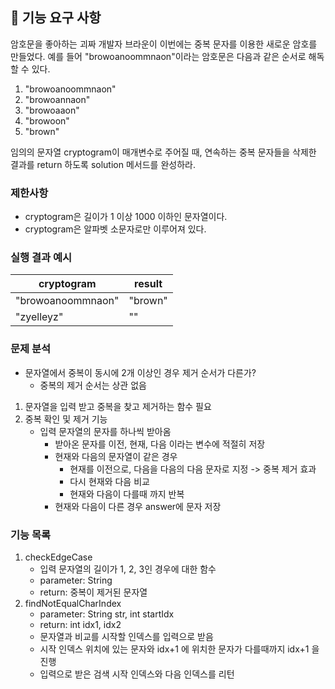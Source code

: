 ## 🚀 기능 요구 사항

암호문을 좋아하는 괴짜 개발자 브라운이 이번에는 중복 문자를 이용한 새로운 암호를 만들었다. 예를 들어 "browoanoommnaon"이라는 암호문은 다음과 같은 순서로 해독할 수 있다.

1. "browoanoommnaon"
2. "browoannaon"
3. "browoaaon"
4. "browoon"
5. "brown"

임의의 문자열 cryptogram이 매개변수로 주어질 때, 연속하는 중복 문자들을 삭제한 결과를 return 하도록 solution 메서드를 완성하라.

### 제한사항

- cryptogram은 길이가 1 이상 1000 이하인 문자열이다.
- cryptogram은 알파벳 소문자로만 이루어져 있다.

### 실행 결과 예시

| cryptogram | result |
| --- | --- |
| "browoanoommnaon" | "brown" |
| "zyelleyz" | "" |

### 문제 분석
- 문자열에서 중복이 동시에 2개 이상인 경우 제거 순서가 다른가?
  - 중복의 제거 순서는 상관 없음
1. 문자열을 입력 받고 중복을 찾고 제거하는 함수 필요
2. 중복 확인 및 제거 기능
   - 입력 문자열의 문자를 하나씩 받아옴
     - 받아온 문자를 이전, 현재, 다음 이라는 변수에 적절히 저장
     - 현재와 다음의 문자열이 같은 경우 
       - 현재를 이전으로, 다음을 다음의 다음 문자로 지정 -> 중복 제거 효과
       - 다시 현재와 다음 비교
       - 현재와 다음이 다를때 까지 반복
     - 현재와 다음이 다른 경우 answer에 문자 저장

### 기능 목록
1. checkEdgeCase 
   - 입력 문자열의 길이가 1, 2, 3인 경우에 대한 함수
   - parameter: String
   - return: 중복이 제거된 문자열
2. findNotEqualCharIndex
   - parameter: String str, int startIdx
   - return: int idx1, idx2
   - 문자열과 비교를 시작할 인덱스를 입력으로 받음
   - 시작 인덱스 위치에 있는 문자와 idx+1 에 위치한 문자가 다를때까지 idx+1 을 진행
   - 입력으로 받은 검색 시작 인덱스와 다음 인덱스를 리턴
   